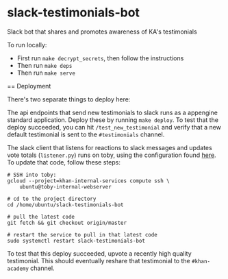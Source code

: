 # slack-testimonials-bot
Slack bot that shares and promotes awareness of KA's testimonials

To run locally:
* First run `make decrypt_secrets`, then follow the instructions
* Then run `make deps`
* Then run `make serve`

== Deployment

There's two separate things to deploy here:

The api endpoints that send new testimonials to slack runs as a appengine
standard application. Deploy these by running `make deploy`. To test that the
deploy succeeded, you can hit `/test_new_testimonial` and verify that a new
default testimonial is sent to the `#testimonials` channel.

The slack client that listens for reactions to slack messages and updates vote
totals (`listener.py`) runs on toby, using the configuration found
[here](https://github.com/Khan/aws-config/blob/master/toby/etc/systemd/system/slack-testimonials-bot.service).
To update that code, follow these steps:

```
# SSH into toby:
gcloud --project=khan-internal-services compute ssh \
    ubuntu@toby-internal-webserver

# cd to the project directory
cd /home/ubuntu/slack-testimonials-bot

# pull the latest code
git fetch && git checkout origin/master

# restart the service to pull in that latest code
sudo systemctl restart slack-testimonials-bot
```

To test that this deploy succeeded, upvote a recently high quality testimonial.
This should eventually reshare that testimonial to the `#khan-academy` channel.
